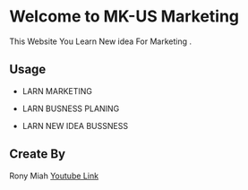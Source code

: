 # Welcome to MK-US Marketing 

This Website  You Learn  New idea For Marketing .



## Usage
* LARN  MARKETING


* LARN BUSNESS PLANING

* LARN NEW IDEA BUSSNESS
## Create By 
Rony Miah [Youtube Link  ](https://www.youtube.com/channel/UCJJnoGXaRAFH8RvoPCHBUSQ)